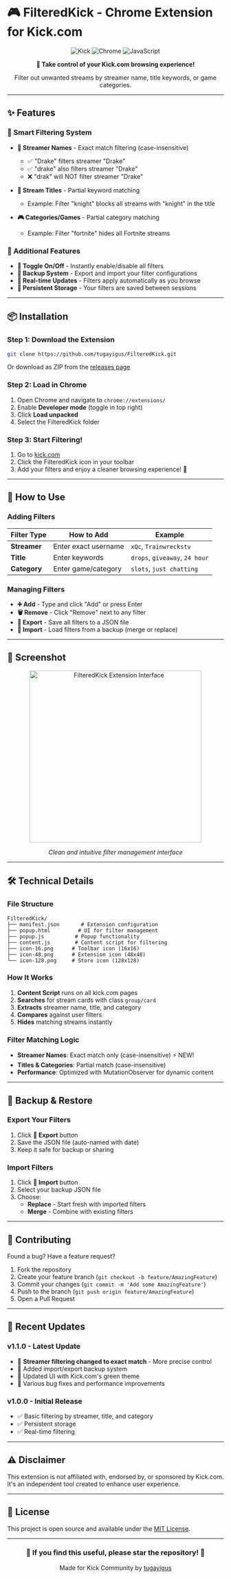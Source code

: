 # 🎮 FilteredKick - Chrome Extension for Kick.com

<div align="center">
  
  ![Kick](https://img.shields.io/badge/Kick.com-53FC18?style=for-the-badge&logo=kick&logoColor=black)
  ![Chrome](https://img.shields.io/badge/Chrome-4285F4?style=for-the-badge&logo=google-chrome&logoColor=white)
  ![JavaScript](https://img.shields.io/badge/JavaScript-F7DF1E?style=for-the-badge&logo=javascript&logoColor=black)
  
  **🚀 Take control of your Kick.com browsing experience!**
  
  Filter out unwanted streams by streamer name, title keywords, or game categories.
  
</div>

---

## ✨ Features

### 🎯 Smart Filtering System
- **👤 Streamer Names** - Exact match filtering (case-insensitive)
  - ✅ "Drake" filters streamer "Drake"
  - ✅ "drake" also filters streamer "Drake" 
  - ❌ "drak" will NOT filter streamer "Drake"
  
- **📝 Stream Titles** - Partial keyword matching
  - Example: Filter "knight" blocks all streams with "knight" in the title
  
- **🎮 Categories/Games** - Partial category matching
  - Example: Filter "fortnite" hides all Fortnite streams

### 🔧 Additional Features
- **💚 Toggle On/Off** - Instantly enable/disable all filters
- **💾 Backup System** - Export and import your filter configurations
- **🔄 Real-time Updates** - Filters apply automatically as you browse
- **💪 Persistent Storage** - Your filters are saved between sessions

---

## 📦 Installation

### Step 1: Download the Extension
```bash
git clone https://github.com/tugayigus/FilteredKick.git
```
Or download as ZIP from the [releases page](https://github.com/tugayigus/FilteredKick/releases)

### Step 2: Load in Chrome
1. Open Chrome and navigate to `chrome://extensions/`
2. Enable **Developer mode** (toggle in top right)
3. Click **Load unpacked**
4. Select the FilteredKick folder

### Step 3: Start Filtering! 
1. Go to [kick.com](https://kick.com)
2. Click the FilteredKick icon in your toolbar
3. Add your filters and enjoy a cleaner browsing experience! 🎉

---

## 🎯 How to Use

### Adding Filters
| Filter Type | How to Add | Example |
|------------|------------|---------|
| **Streamer** | Enter exact username | `xQc`, `Trainwreckstv` |
| **Title** | Enter keywords | `drops`, `giveaway`, `24 hour` |
| **Category** | Enter game/category | `slots`, `just chatting` |

### Managing Filters
- **➕ Add** - Type and click "Add" or press Enter
- **🗑️ Remove** - Click "Remove" next to any filter
- **💾 Export** - Save all filters to a JSON file
- **📂 Import** - Load filters from a backup (merge or replace)

---

## 📸 Screenshot

<div align="center">
  <img src="extension.png" alt="FilteredKick Extension Interface" width="400">
  
  *Clean and intuitive filter management interface*
</div>

---

## 🛠️ Technical Details

### File Structure
```
FilteredKick/
├── manifest.json       # Extension configuration
├── popup.html         # UI for filter management
├── popup.js          # Popup functionality
├── content.js        # Content script for filtering
├── icon-16.png      # Toolbar icon (16x16)
├── icon-48.png      # Extension icon (48x48)
└── icon-128.png     # Store icon (128x128)
```

### How It Works
1. **Content Script** runs on all kick.com pages
2. **Searches** for stream cards with class `group/card`
3. **Extracts** streamer name, title, and category
4. **Compares** against user filters
5. **Hides** matching streams instantly

### Filter Matching Logic
- **Streamer Names**: Exact match only (case-insensitive) ⚡ NEW!
- **Titles & Categories**: Partial match (case-insensitive)
- **Performance**: Optimized with MutationObserver for dynamic content

---

## 💾 Backup & Restore

### Export Your Filters
1. Click **💾 Export** button
2. Save the JSON file (auto-named with date)
3. Keep it safe for backup or sharing

### Import Filters
1. Click **📂 Import** button
2. Select your backup JSON file
3. Choose:
   - **Replace** - Start fresh with imported filters
   - **Merge** - Combine with existing filters

---

## 🤝 Contributing

Found a bug? Have a feature request? 

1. Fork the repository
2. Create your feature branch (`git checkout -b feature/AmazingFeature`)
3. Commit your changes (`git commit -m 'Add some AmazingFeature'`)
4. Push to the branch (`git push origin feature/AmazingFeature`)
5. Open a Pull Request

---

## 📝 Recent Updates

### v1.1.0 - Latest Update
- 🎯 **Streamer filtering changed to exact match** - More precise control
- 💾 Added import/export backup system
- 🎨 Updated UI with Kick.com's green theme
- 🐛 Various bug fixes and performance improvements

### v1.0.0 - Initial Release
- ✅ Basic filtering by streamer, title, and category
- ✅ Persistent storage
- ✅ Real-time filtering

---

## ⚠️ Disclaimer

This extension is not affiliated with, endorsed by, or sponsored by Kick.com. It's an independent tool created to enhance user experience.

---

## 📄 License

This project is open source and available under the [MIT License](LICENSE).

---

<div align="center">
  
  ### 🌟 If you find this useful, please star the repository! 🌟
  
  Made for Kick Community by [tugayigus](https://github.com/tugayigus)
  
</div>